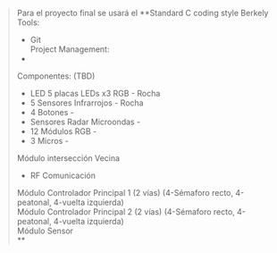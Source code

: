 > Para el proyecto final se usará el **Standard C coding style Berkely  
> Tools:  
> - Git  
> Project Management:  
> -  
> Componentes: (TBD)  
> - LED 5 placas LEDs x3 RGB - Rocha  
> - 5 Sensores Infrarrojos - Rocha  
> - 4 Botones -  
> - Sensores Radar Microondas -  
> - 12 Módulos RGB -  
> - 3 Micros -  
>   
> Módulo intersección Vecina  
> - RF Comunicación  
>   
> Módulo Controlador Principal 1 (2 vías) (4-Sémaforo recto, 4-peatonal, 4-vuelta izquierda)  
> Módulo Controlador Principal 2 (2 vías) (4-Sémaforo recto, 4-peatonal, 4-vuelta izquierda)  
> Módulo Sensor  
> **